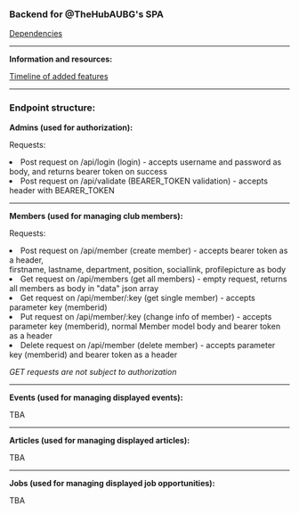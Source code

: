 <h3>Backend for @TheHubAUBG's SPA</h3>
<a href="https://github.com/asynchroza/Hub-Website-Backend/blob/main/go.mod"> Dependencies </a>
<hr/>
<p><strong>Information and resources: </strong></p>
<p><a href="https://github.com/asynchroza/Hub-Website-Backend/blob/main/tasks.txt">Timeline of added features</a></p>
<hr/>
<h3>Endpoint structure:</h3>
<p><strong>Admins (used for authorization): </p></strong>
<p>Requests: </p> 
<li> Post request on /api/login (login) - accepts username and password as body, and returns bearer token on success </li>
<li> Post request on /api/validate (BEARER_TOKEN validation) - accepts header with BEARER_TOKEN </li>
<hr/>
<p><strong>Members (used for managing club members):</p></strong>
<p>Requests:</p>
<li> Post request on /api/member (create member) - accepts bearer token as a header, <br/> firstname, lastname, department, position, sociallink, profilepicture as body </li>
<li> Get request on /api/members (get all members) - empty request, returns all members as body in "data" json array </li>
<li> Get request on /api/member/:key (get single member) - accepts parameter key (memberid)</li>
<li> Put request on /api/member/:key (change info of member) - accepts parameter key (memberid), normal Member model body and bearer token as a header</li>
<li> Delete request on /api/member (delete member) - accepts parameter key (memberid) and bearer token as a header</li>
<p><em>GET requests are not subject to authorization</em></p>
<hr/>
<p><strong>Events (used for managing displayed events): </p></strong>
<p> TBA </p>
<hr/>
<p><strong>Articles (used for managing displayed articles): </p></strong>
<p> TBA </p>
<hr/>
<p><strong>Jobs (used for managing displayed job opportunities): </p></strong>
<p> TBA </p>
